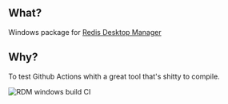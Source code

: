 ## What?

Windows package for [Redis Desktop Manager](https://github.com/uglide/RedisDesktopManager)

## Why?

To test Github Actions whith a great tool that's shitty to compile.

![RDM windows build CI](https://github.com/nitzzzu/rdm-win/workflows/RDM%20windows%20build%20CI/badge.svg)